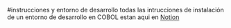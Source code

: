 #instrucciones y entorno de desarrollo 
todas las intrucciones de instalación de un entorno de desarrollo en COBOL estan aqui en [Notion]([docs/CONTRIBUTING.md](https://www.notion.so/COBOL-Programas-de-instalaci-n-2b2ba29481084be2b5328c87c3134057)https://www.notion.so/COBOL-Programas-de-instalaci-n-2b2ba29481084be2b5328c87c3134057)
